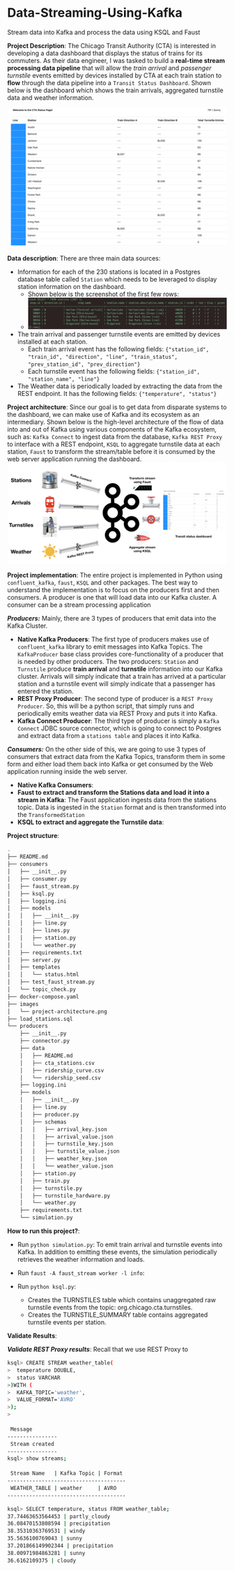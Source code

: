 # Data-Streaming-Using-Kafka
Stream data into Kafka and process the data using KSQL and Faust

**Project Description**: The Chicago Transit Authority (CTA) is interested in developing a data dashboard that displays the status of trains for its commuters. As their data engineer, I was tasked to build a **real-time stream processing data pipeline** that will allow the *train arrival* and *passenger turnstile* events emitted by devices installed by CTA at each train station to **flow** through the data pipeline into a `Transit Status Dashboard`. Shown below is the dashboard which shows the train arrivals, aggregated turnstile data and weather information.

![dashbaord](images/dashboard.png)  

**Data description**: There are three main data sources:
- Information for each of the 230 stations is located in a Postgres database table called `Station` which needs to be leveraged to display station information on the dashboard.
  * Shown below is the screenshot of the first few rows:
  * ![stations](images/stations.png)
- The train arrival and passenger turnstile events are emitted by devices installed at each station.
  * Each train arrival event has the following fields: `{"station_id", "train_id", "direction", "line", "train_status", "prev_station_id", "prev_direction"}`
  * Each turnstile event has the following fields: `{"station_id", "station_name", "line"}`
- The Weather data is periodically loaded by extracting the data from the REST endpoint. It has the following fields: `{"temperature", "status"}`

**Project architecture**: Since our goal is to get data from disparate systems to the dashboard, we can make use of Kafka and its ecosystem as an intermediary. Shown below is the high-level architecture of the flow of data into and out of Kafka using various components of the Kafka ecosystem, such as: `Kafka Connect` to ingest data from the database, `Kafka REST Proxy` to interface with a REST endpoint, `KSQL` to aggregate turnstile data at each station, `Faust` to transform the stream/table before it is consumed by the web server application running the dashboard.
![project-architecture](images/project-architecture.png)

**Project implementation**: The entire project is implemented in Python using `confluent_kafka`, `faust`, `KSQL` and other packages. The best way to understand the implementation is to focus on the producers first and then consumers. A producer is one that will load data into our Kafka cluster. A consumer can be a stream processing application

***Producers:*** Mainly, there are 3 types of producers that emit data into the Kafka Cluster.

* **Native Kafka Producers**: The first type of producers makes use of `confluent_kafka` library to emit messages into Kafka Topics. The `KafkaProducer` base class provides core-functionality of a producer that is needed by other producers. The two producers: `Station` and `Turnstile` produce **train arrival** and **turnstile** information into our Kafka cluster. Arrivals will simply indicate that a train has arrived at a particular station and a turnstile event will simply indicate that a passenger has entered the station.
* **REST Proxy Producer**: The second type of producer is a `REST Proxy Producer`. So, this will be a python script, that simply runs and periodically emits weather data via REST Proxy and puts it into Kafka.
* **Kafka Connect Producer**: The third type of producer is simply a `Kafka Connect` JDBC source connector, which is going to connect to Postgres and extract data from a `stations table` and places it into Kafka.

***Consumers:*** On the other side of this, we are going to use 3 types of consumers that extract data from the Kafka Topics, transform them in some form and either load them back into Kafka or get consumed by the Web application running inside the web server.

* **Native Kafka Consumers**:
* **Faust to extract and transform the Stations data and load it into a stream in Kafka**: The Faust application ingests data from the stations topic. Data is ingested in the `Station` format and is then transformed into the `TransformedStation`
* **KSQL to extract and aggregate the Turnstile data**:

**Project structure**:
```bash
.
├── README.md
├── consumers
│   ├── __init__.py
│   ├── consumer.py
│   ├── faust_stream.py
│   ├── ksql.py
│   ├── logging.ini
│   ├── models
│   │   ├── __init__.py
│   │   ├── line.py
│   │   ├── lines.py
│   │   ├── station.py
│   │   └── weather.py
│   ├── requirements.txt
│   ├── server.py
│   ├── templates
│   │   └── status.html
│   ├── test_faust_stream.py
│   └── topic_check.py
├── docker-compose.yaml
├── images
│   └── project-architecture.png
├── load_stations.sql
└── producers
    ├── __init__.py
    ├── connector.py
    ├── data
    │   ├── README.md
    │   ├── cta_stations.csv
    │   ├── ridership_curve.csv
    │   └── ridership_seed.csv
    ├── logging.ini
    ├── models
    │   ├── __init__.py
    │   ├── line.py
    │   ├── producer.py
    │   ├── schemas
    │   │   ├── arrival_key.json
    │   │   ├── arrival_value.json
    │   │   ├── turnstile_key.json
    │   │   ├── turnstile_value.json
    │   │   ├── weather_key.json
    │   │   └── weather_value.json
    │   ├── station.py
    │   ├── train.py
    │   ├── turnstile.py
    │   ├── turnstile_hardware.py
    │   └── weather.py
    ├── requirements.txt
    └── simulation.py
```
**How to run this project?**:

- Run `python simulation.py`: To emit train arrival and turnstile events into Kafka. In addition to emitting these events, the simulation periodically retrieves the weather information and loads.

- Run `faust -A faust_stream worker -l info`:

- Run `python ksql.py`:
  * Creates the TURNSTILES table which contains unaggregated raw turnstile events from the topic: org.chicago.cta.turnstiles.
  * Creates the TURNSTILE_SUMMARY table contains aggregated turnstile events per station.



**Validate Results**:


***Validate REST Proxy results***: Recall that we use REST Proxy to
```bash
ksql> CREATE STREAM weather_table(
>  temperature DOUBLE,
>  status VARCHAR
>)WITH (
>  KAFKA_TOPIC='weather',
>  VALUE_FORMAT='AVRO'
>);
>

 Message        
----------------
 Stream created
----------------
ksql> show streams;

 Stream Name   | Kafka Topic | Format
--------------------------------------
 WEATHER_TABLE | weather     | AVRO   
--------------------------------------
```

```bash
ksql> SELECT temperature, status FROM weather_table;
37.74463653564453 | partly_cloudy
36.08470153808594 | precipitation
38.35310363769531 | windy
35.5636100769043 | sunny
37.201866149902344 | precipitation
38.00971984863281 | sunny
36.6162109375 | cloudy
```
